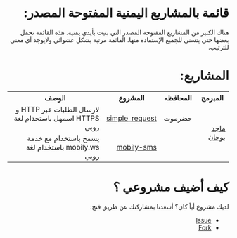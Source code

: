 <div dir="rtl">
    <h1>
    قائمة بالمشاريع اليمنية المفتوحة المصدر:
  </h1>
    <p>
        هناك الكثير من المشاريع المفتوحة المصدر التي بنيت بأيدي يمنية. هذه القائمة تحمل بعضها حتى يتسنى للجميع الإستفادة منها. القائمة مرتبة بشكل عشوائي ولايوجد أي معنى للترتيب.
    </p>
    <h1>
    المشاريع:
  </h1>
    <table dir="rtl">
        <tr>
            <th>المبرمج</th>
            <th>المحافظه</th>
            <th>المشروع</th>
            <th>الوصف</th>
        </tr>
        <tr>
            <td rowspan="4">
                <a href="https://github.com/MajedBojan">ماجد بوجان</a>
            </td>
            <td>حضرموت</td>
            <td>
                <a href="https://github.com/MajedBojan/simple_request">simple_request</a>
            </td>
            <td> لارسال الطلبات عبر HTTP و HTTPS اسمهل باستخدام لغة روبي</td>
        </tr>
        <tr>
            <td></td>
            <td>
                <a href="https://github.com/MajedBojan/mobily-sms">mobily-sms</a>
            </td>
            <td>يسمح باستخدام مع خدمة mobily.ws باستخدام لغة روبي</td>
        </tr>
    </table>
    <h1>
    كيف أضيف مشروعي ؟
  </h1>
    <p>
        لديك مشروع أياً كان؟ أسعدنا بمشاركتك عن طريق فتح:
        <ul>
            <li>
                <a href="https://github.com/MajedBojan/yemen_contributors/issues">Issue</a>
            </li>
            <li>
                <a href="https://github.com/MajedBojan/yemen_contributors/edit/master/README.md">Fork</a>
            </li>
        </ul>
    </p>
</div>
